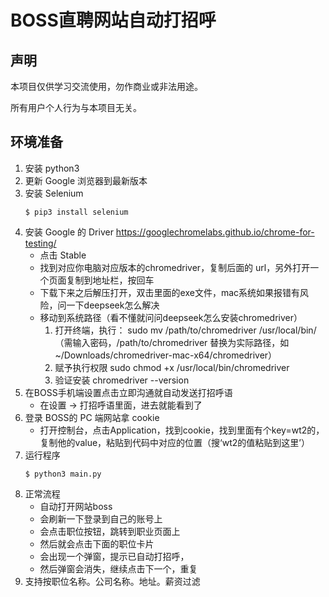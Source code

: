 # BOSS直聘网站自动打招呼

## 声明
本项目仅供学习交流使用，勿作商业或非法用途。

所有用户个人行为与本项目无关。

## 环境准备
1. 安装 python3
2. 更新 Google 浏览器到最新版本
3. 安装 Selenium
   ```shell script
   $ pip3 install selenium
   ```
4. 安装 Google 的 Driver
    https://googlechromelabs.github.io/chrome-for-testing/
    - 点击 Stable
    - 找到对应你电脑对应版本的chromedriver，复制后面的 url，另外打开一个页面复制到地址栏，按回车
    - 下载下来之后解压打开，双击里面的exe文件，mac系统如果报错有风险，问一下deepseek怎么解决
    - 移动到系统路径（看不懂就问问deepseek怎么安装chromedriver）
        1. 打开终端，执行： sudo mv /path/to/chromedriver /usr/local/bin/
        （需输入密码，/path/to/chromedriver 替换为实际路径，如 ~/Downloads/chromedriver-mac-x64/chromedriver）
        2. 赋予执行权限
            sudo chmod +x /usr/local/bin/chromedriver
        3. 验证安装
            chromedriver --version
5. 在BOSS手机端设置点击立即沟通就自动发送打招呼语
    - 在设置 -> 打招呼语里面，进去就能看到了
6. 登录 BOSS的 PC 端网站拿 cookie
    - 打开控制台，点击Application，找到cookie，找到里面有个key=wt2的，复制他的value，粘贴到代码中对应的位置（搜‘wt2的值粘贴到这里’）
7. 运行程序
   ```shell script
   $ python3 main.py
   ``` 
8. 正常流程
    - 自动打开网站boss
    - 会刷新一下登录到自己的账号上
    - 会点击职位按钮，跳转到职业页面上
    - 然后就会点击下面的职位卡片
    - 会出现一个弹窗，提示已自动打招呼，
    - 然后弹窗会消失，继续点击下一个，重复
9. 支持按职位名称。公司名称。地址。薪资过滤